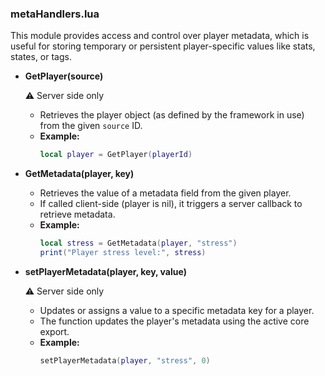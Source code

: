 ### metaHandlers.lua

This module provides access and control over player metadata, which is useful for storing temporary or persistent player-specific values like stats, states, or tags.

- **GetPlayer(source)**

  ⚠️ Server side only
  - Retrieves the player object (as defined by the framework in use) from the given `source` ID.
  - **Example:**
    ```lua
    local player = GetPlayer(playerId)
    ```

- **GetMetadata(player, key)**

  - Retrieves the value of a metadata field from the given player.
  - If called client-side (player is nil), it triggers a server callback to retrieve metadata.
  - **Example:**
    ```lua
    local stress = GetMetadata(player, "stress")
    print("Player stress level:", stress)
    ```

- **setPlayerMetadata(player, key, value)**

  ⚠️ Server side only
  - Updates or assigns a value to a specific metadata key for a player.
  - The function updates the player's metadata using the active core export.
  - **Example:**
    ```lua
    setPlayerMetadata(player, "stress", 0)
    ```